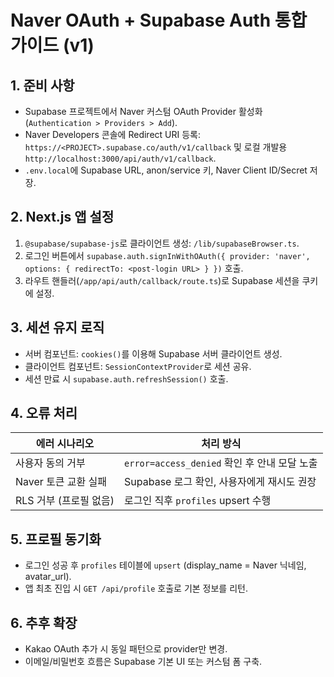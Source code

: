 # Naver OAuth + Supabase Auth 통합 가이드 (v1)

## 1. 준비 사항
- Supabase 프로젝트에서 Naver 커스텀 OAuth Provider 활성화 (`Authentication > Providers > Add`).
- Naver Developers 콘솔에 Redirect URI 등록: `https://<PROJECT>.supabase.co/auth/v1/callback` 및 로컬 개발용 `http://localhost:3000/api/auth/v1/callback`.
- `.env.local`에 Supabase URL, anon/service 키, Naver Client ID/Secret 저장.

## 2. Next.js 앱 설정
1. `@supabase/supabase-js`로 클라이언트 생성: `/lib/supabaseBrowser.ts`.
2. 로그인 버튼에서 `supabase.auth.signInWithOAuth({ provider: 'naver', options: { redirectTo: <post-login URL> } })` 호출.
3. 라우트 핸들러(`/app/api/auth/callback/route.ts`)로 Supabase 세션을 쿠키에 설정.

## 3. 세션 유지 로직
- 서버 컴포넌트: `cookies()`를 이용해 Supabase 서버 클라이언트 생성.
- 클라이언트 컴포넌트: `SessionContextProvider`로 세션 공유.
- 세션 만료 시 `supabase.auth.refreshSession()` 호출.

## 4. 오류 처리
| 에러 시나리오 | 처리 방식 |
| --- | --- |
| 사용자 동의 거부 | `error=access_denied` 확인 후 안내 모달 노출 |
| Naver 토큰 교환 실패 | Supabase 로그 확인, 사용자에게 재시도 권장 |
| RLS 거부 (프로필 없음) | 로그인 직후 `profiles` upsert 수행 |

## 5. 프로필 동기화
- 로그인 성공 후 `profiles` 테이블에 `upsert` (display_name = Naver 닉네임, avatar_url).
- 앱 최초 진입 시 `GET /api/profile` 호출로 기본 정보를 리턴.

## 6. 추후 확장
- Kakao OAuth 추가 시 동일 패턴으로 provider만 변경.
- 이메일/비밀번호 흐름은 Supabase 기본 UI 또는 커스텀 폼 구축.
